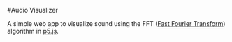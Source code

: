 #Audio Visualizer

A simple web app to visualize sound using the FFT ([Fast Fourier Transform](https://en.wikipedia.org/wiki/Fast_Fourier_transform)) algorithm in [p5.js](https://p5js.org/).